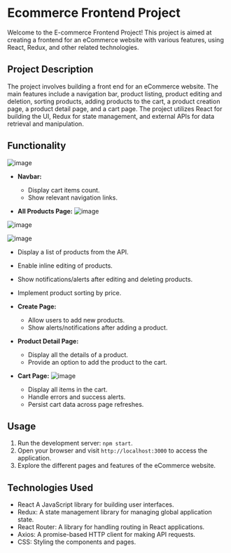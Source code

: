 
# Ecommerce Frontend Project

Welcome to the E-commerce Frontend Project! This project is aimed at creating a frontend for an eCommerce website with various features, using React, Redux, and other related technologies.

## Project Description

The project involves building a front end for an eCommerce website. The main features include a navigation bar, product listing, product editing and deletion, sorting products, adding products to the cart, a product creation page, a product detail page, and a cart page. The project utilizes React for building the UI, Redux for state management, and external APIs for data retrieval and manipulation.

## Functionality
![image](https://github.com/pk1114585/Ecommerce/assets/45114125/619a37bc-8013-422f-867b-6357c511c59b)

- **Navbar:**
  - Display cart items count.
  - Show relevant navigation links.

- **All Products Page:**
 ![image](https://github.com/pk1114585/Ecommerce/assets/45114125/4a5d4340-aa74-4413-bf9c-7ac00c622ed1)

![image](https://github.com/pk1114585/Ecommerce/assets/45114125/c683726a-0efd-4253-81f5-1e19f31eabab)

![image](https://github.com/pk1114585/Ecommerce/assets/45114125/0eb06d77-ff9f-494d-9a16-68a7e8ad61f2)

  - Display a list of products from the API.
  - Enable inline editing of products.
  - Show notifications/alerts after editing and deleting products.
  - Implement product sorting by price.

- **Create Page:**
  - Allow users to add new products.
  - Show alerts/notifications after adding a product.

- **Product Detail Page:**
  - Display all the details of a product.
  - Provide an option to add the product to the cart.

- **Cart Page:**
    ![image](https://github.com/pk1114585/Ecommerce/assets/45114125/9cbefe78-8019-490a-86c3-d4a23932f88d)
 
  - Display all items in the cart.
  - Handle errors and success alerts.
  - Persist cart data across page refreshes.
## Usage

1. Run the development server: `npm start`.
2. Open your browser and visit `http://localhost:3000` to access the application.
3. Explore the different pages and features of the eCommerce website.

## Technologies Used

- React A JavaScript library for building user interfaces.
- Redux: A state management library for managing global application state.
- React Router: A library for handling routing in React applications.
- Axios: A promise-based HTTP client for making API requests.
- CSS: Styling the components and pages.


